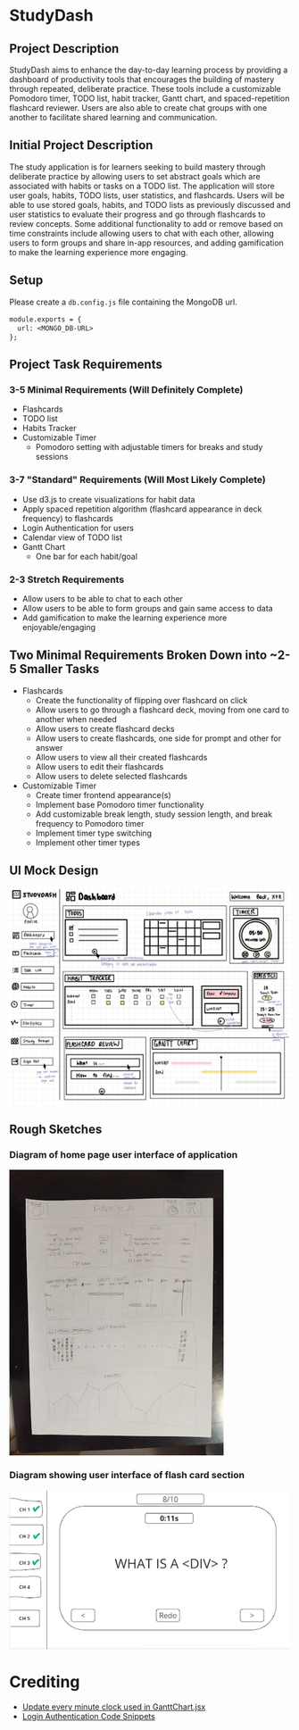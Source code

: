 # StudyDash

## Project Description
StudyDash aims to enhance the day-to-day learning 
process by providing a dashboard of productivity 
tools that encourages the building of mastery through 
repeated, deliberate practice. These tools include a 
customizable Pomodoro timer, TODO list, habit tracker, 
Gantt chart, and spaced-repetition flashcard reviewer. 
Users are also able to create chat groups with one 
another to facilitate shared learning and communication.

## Initial Project Description

The study application is for learners seeking to build
mastery through deliberate practice by allowing users
to set abstract goals which are associated with habits
or tasks on a TODO list. The application will store user
goals, habits, TODO lists, user statistics, and flashcards.
Users will be able to use stored goals, habits, and TODO
lists as previously discussed and user statistics to
evaluate their progress and go through flashcards to
review concepts. Some additional functionality to add
or remove based on time constraints include allowing
users to chat with each other, allowing users to form
groups and share in-app resources, and adding gamification
to make the learning experience more engaging.

## Setup

Please create a `db.config.js` file containing the MongoDB url.

```
module.exports = {
  url: <MONGO_DB-URL>
};
```

## Project Task Requirements

### 3-5 Minimal Requirements (Will Definitely Complete)

- Flashcards
- TODO list
- Habits Tracker
- Customizable Timer
  - Pomodoro setting with adjustable timers for breaks and
    study sessions

### 3-7 "Standard" Requirements (Will Most Likely Complete)

- Use d3.js to create visualizations for habit data
- Apply spaced repetition algorithm (flashcard appearance in
  deck frequency) to flashcards
- Login Authentication for users
- Calendar view of TODO list
- Gantt Chart
  - One bar for each habit/goal

### 2-3 Stretch Requirements

- Allow users to be able to chat to each other
- Allow users to be able to form groups and gain same access
  to data
- Add gamification to make the learning experience more
  enjoyable/engaging

## Two Minimal Requirements Broken Down into ~2-5 Smaller Tasks

- Flashcards
  - Create the functionality of flipping over flashcard on click
  - Allow users to go through a flashcard deck, moving from
    one card to another when needed
  - Allow users to create flashcard decks
  - Allow users to create flashcards, one side for prompt and
    other for answer
  - Allow users to view all their created flashcards
  - Allow users to edit their flashcards
  - Allow users to delete selected flashcards
- Customizable Timer
  - Create timer frontend appearance(s)
  - Implement base Pomodoro timer functionality
  - Add customizable break length, study session length, and
    break frequency to Pomodoro timer
  - Implement timer type switching
  - Implement other timer types

## UI Mock Design

![Dashboard Design.jpg](docs%2FDashboard%20Design.jpg)

## Rough Sketches

### Diagram of home page user interface of application

![Dashboard Sketch.jpg](docs%2FDashboard%20Sketch.jpg)

### Diagram showing user interface of flash card section

![Flashcard Sketch.png](docs%2FFlashcard%20Sketch.png)

# Crediting

- [Update every minute clock used in GanttChart.jsx](https://stackoverflow.com/a/23450004)
- [Login Authentication Code Snippets](https://www.bezkoder.com/node-js-express-login-mongodb/#Create_Nodejs_Login_with_MongoDB_App)
